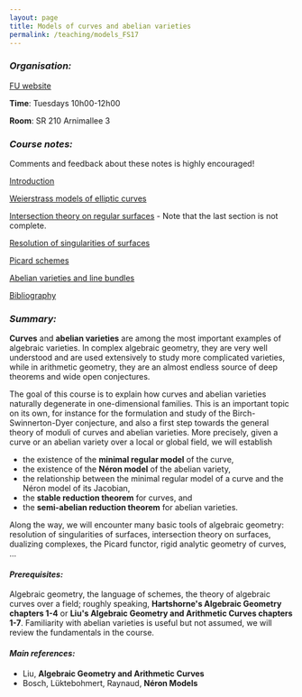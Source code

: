 ```yaml
---
layout: page
title: Models of curves and abelian varieties 
permalink: /teaching/models_FS17
---
```


### _Organisation:_

[FU website](http://www.fu-berlin.de/vv/de/lv/384488?query=Esnault&sm=314889)

**Time**: Tuesdays 10h00-12h00

**Room**: SR 210 Arnimallee 3

### _Course notes:_

Comments and feedback about these notes is highly encouraged!

[Introduction](/teaching/Models_intro.pdf)

[Weierstrass models of elliptic curves](/teaching/Models_Weierstrass.pdf)

[Intersection theory on regular surfaces](/teaching/Models_intersection.pdf) - Note that the last section is not complete.

[Resolution of singularities of surfaces](/teaching/Models_resolution.pdf)

[Picard schemes](/teaching/Models_Picard.pdf)

[Abelian varieties and line bundles](/teaching/Models_abelian.pdf)

[Bibliography](/teaching/models_biblio.pdf)

### _Summary:_

**Curves** and **abelian varieties** are among the most important examples of
algebraic varieties. In complex algebraic geometry, they are very well
understood and are used extensively to study more complicated
varieties, while in arithmetic geometry, they are an almost endless
source of deep theorems and wide open conjectures.

The goal of this course is to explain how curves and abelian varieties
naturally degenerate in one-dimensional families. This is an important
topic on its own, for instance for the formulation and study of the
Birch-Swinnerton-Dyer conjecture, and also a first step towards the
general theory of moduli of curves and abelian varieties. More
precisely, given a curve or an abelian variety over a local or global
field, we will establish

- the existence of the **minimal regular model** of the curve,
- the existence of the **Néron model** of the abelian variety,
- the relationship between the minimal regular model of a curve and
the Néron model of its Jacobian,
- the **stable reduction theorem** for curves, and
- the **semi-abelian reduction theorem** for abelian varieties.

Along the way, we will encounter many basic tools of algebraic
geometry: resolution of singularities of surfaces, intersection theory
on surfaces, dualizing complexes, the Picard functor, rigid analytic
geometry of curves, ...

#### _Prerequisites:_

Algebraic geometry, the language of schemes, the theory
of algebraic curves over a field; roughly speaking, **Hartshorne's
Algebraic Geometry chapters 1-4** or **Liu's Algebraic Geometry and
Arithmetic Curves chapters 1-7**. Familiarity with abelian varieties is
useful but not assumed, we will review the fundamentals in the course.

#### _Main references:_
- Liu, **Algebraic Geometry and Arithmetic Curves**
- Bosch, Lüktebohmert, Raynaud, **Néron Models**